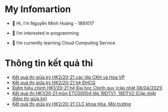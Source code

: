 # My Infomartion 
- 👋 Hi, I’m Nguyễn Minh Hoàng - 1881017

- 👀 I’m interested in programming
- 🌱 I’m currently learning Cloud Computing Service 


<!---
1881017/1881017 is a ✨ special ✨ repository because its `README.md` (this file) appears on your GitHub profile.
You can click the Preview link to take a look at your changes.
--->
# Thông tin kết quả thi
<!-- BLOG-POST-LIST:START -->
- [Kết quả thi giữa kỳ HK2/20-21 các lớp CKH và Hóa VP](http://ktdbcl.hcmus.edu.vn/index.php/cong-tac-kh-o-thi/k-t-qu-thi-h-c-ky/425-k-t-qu-thi-gi-a-ky-hk2-20-21-cac-l-p-ckh-va-hoa-vp)
- [Kết quả thi giữa kỳ HK2/20-21 hệ ĐHCQ](http://ktdbcl.hcmus.edu.vn/index.php/cong-tac-kh-o-thi/k-t-qu-thi-h-c-ky/424-k-t-qu-thi-gi-a-ky-hk2-20-21-h-dhcq)
- [Điểm hiệu chỉnh HK1/20-21 hệ Đại học Chính quy &lpar;cập nhật 08/04/2021&rpar;](http://ktdbcl.hcmus.edu.vn/index.php/cong-tac-kh-o-thi/k-t-qu-thi-h-c-ky/411-di-m-hi-u-ch-nh-hk1-20-21-h-d-i-h-c-chinh-quy)
- [Kết quả thi HK1/20-21 môn ETC00004 lớp 19DTV1, 19DTV2 &lpar;Cập nhật điểm thi giữa kỳ&rpar;](http://ktdbcl.hcmus.edu.vn/index.php/cong-tac-kh-o-thi/k-t-qu-thi-h-c-ky/407-k-t-qu-thi-hk1-20-21-mon-etc00004-l-p-19dtv1-19dtv2-c-p-nh-t-di-m-thi-gi-a-ky)
- [Kết quả thi giữa kỳ HK2/20-21 CLC khoa Hóa, Môi trường](http://ktdbcl.hcmus.edu.vn/index.php/cong-tac-kh-o-thi/k-t-qu-thi-h-c-ky/406-k-t-qu-thi-gi-a-ky-hk2-20-21-clc-khoa-hoa-moi-tru-ng)
<!-- BLOG-POST-LIST:END -->
